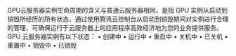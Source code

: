 GPU云服务器实例生命周期的含义与普通云服务器相同，是指 GPU 实例从启动到销毁所经历的所有状态。通过使用腾讯云控制台从启动到销毁期间对实例进行合理的管理，可确保运行于云服务器上的应用程序高效经济地为您的业务提供服务。
GPU 云服务器实例有以下状态：
	•	创建中
	•	运行中
	•	重启中
	•	关机中
	•	已关机
	•	重置中
	•	销毁中
	•	已销毁
